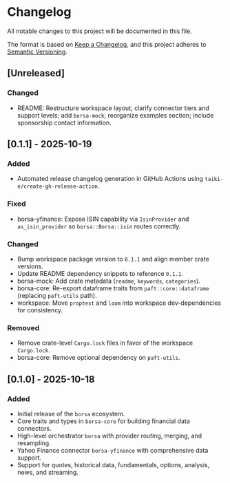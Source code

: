 # Changelog

All notable changes to this project will be documented in this file.

The format is based on [Keep a Changelog](https://keepachangelog.com/en/1.0.0/),
and this project adheres to [Semantic Versioning](https://semver.org/spec/v2.0.0.html).

## [Unreleased]

### Changed

- README: Restructure workspace layout; clarify connector tiers and support levels; add `borsa-mock`; reorganize examples section; include sponsorship contact information.

## [0.1.1] - 2025-10-19

### Added

- Automated release changelog generation in GitHub Actions using `taiki-e/create-gh-release-action`.

### Fixed

- borsa-yfinance: Expose ISIN capability via `IsinProvider` and `as_isin_provider` so `borsa::Borsa::isin` routes correctly.

### Changed

- Bump workspace package version to `0.1.1` and align member crate versions.
- Update README dependency snippets to reference `0.1.1`.
- borsa-mock: Add crate metadata (`readme`, `keywords`, `categories`).
- borsa-core: Re-export dataframe traits from `paft::core::dataframe` (replacing `paft-utils` path).
- workspace: Move `proptest` and `loom` into workspace dev-dependencies for consistency.

### Removed

- Remove crate-level `Cargo.lock` files in favor of the workspace `Cargo.lock`.
- borsa-core: Remove optional dependency on `paft-utils`.

## [0.1.0] - 2025-10-18

### Added

- Initial release of the `borsa` ecosystem.
- Core traits and types in `borsa-core` for building financial data connectors.
- High-level orchestrator `borsa` with provider routing, merging, and resampling.
- Yahoo Finance connector `borsa-yfinance` with comprehensive data support.
- Support for quotes, historical data, fundamentals, options, analysis, news, and streaming.
